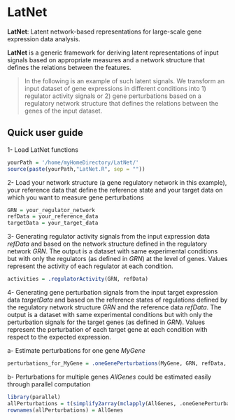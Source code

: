 # LatNet
**LatNet**: Latent network-based representations for large-scale gene expression data analysis.

**LatNet** is a generic framework for deriving latent representations of input signals based on appropriate measures and a network structure that defines the relations between the features.

> In the following is an example of such latent signals. We transform an input dataset of gene expressions in different conditions into 1) regulator activity signals or 2) gene perturbations based on a regulatory network structure that defines the relations between the genes of the input dataset.

## Quick user guide

1- Load LatNet functions
```R
yourPath = '/home/myHomeDirectory/LatNet/'
source(paste(yourPath,"LatNet.R", sep = ""))
```

2- Load your network structure (a gene regulatory network in this example), your reference data that define the reference state and your target data on which you want to measure gene perturbations
```R
GRN = your_regulator_network
refData = your_reference_data
targetData = your_target_data
```

3- Generating regulator activity signals from the input expression data *refData* and based on the network structure defined in the regulatory network *GRN*. The output is a dataset with same experimental conditions but with only the regulators (as defined in *GRN*) at the level of genes. Values represent the activity of each regulator at each condition.  
```R
activities = .regulatorActivity(GRN, refData)
```

4- Generating gene perturbation signals from the input target expression data *targetData* and based on the reference states of regulations defined by the regulatory network structure *GRN* and the reference data *refData*. The output is a dataset with same experimental conditions but with only the perturbation signals for the target genes (as defined in *GRN*). Values represent the perturbation of each target gene at each condition with respect to the expected expression.

a- Estimate perturbations for one gene *MyGene*
```R
perturbations_for_MyGene = .oneGenePerturbations(MyGene, GRN, refData, targetData)
```
b- Perturbations for multiple genes *AllGenes* could be estimated easily through parallel computation
```R
library(parallel)
allPerturbations = t(simplify2array(mclapply(AllGenes, .oneGenePerturbations, GRN, refData, targetData)))
rownames(allPerturbations) = AllGenes
```

